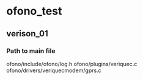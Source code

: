 # ofono_test
## verison_01
### Path to main file
ofono/include/ofono/log.h
ofono/plugins/veriquec.c
ofono/drivers/veriquecmodem/gprs.c
